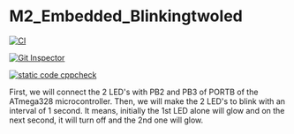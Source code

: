 # M2_Embedded_Blinkingtwoled

[![CI](https://github.com/jayaaprasanth/M2_Embedded_Blinkingtwoled/actions/workflows/main.yml/badge.svg)](https://github.com/jayaaprasanth/M2_Embedded_Blinkingtwoled/actions/workflows/main.yml)

[![Git Inspector](https://github.com/jayaaprasanth/M2_Embedded_Blinkingtwoled/actions/workflows/Git_Inspector.yml/badge.svg)](https://github.com/jayaaprasanth/M2_Embedded_Blinkingtwoled/actions/workflows/Git_Inspector.yml)

[![static code cppcheck](https://github.com/jayaaprasanth/M2_Embedded_Blinkingtwoled/actions/workflows/c-cpp.yml/badge.svg)](https://github.com/jayaaprasanth/M2_Embedded_Blinkingtwoled/actions/workflows/c-cpp.yml)

First, we will connect the 2 LED's with PB2 and PB3 of PORTB of the ATmega328 microcontroller. Then, we will make the 2 LED's to blink with an interval of 1 second. It means, initially the 1st LED alone will glow and on the next second, it will turn off and the 2nd one will glow.
